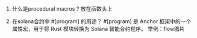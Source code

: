 1. 什么是procedural macros ? 
    放在函数头上

2. 在solana合约中 #[program] 的用途？
#[program] 是 Anchor 框架中的一个属性宏，用于将 Rust 模块转换为 Solana 智能合约程序。
举例：flow图片
